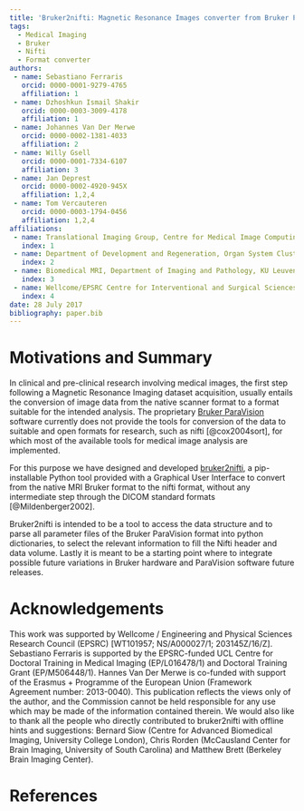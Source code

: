 ```yaml
---
title: 'Bruker2nifti: Magnetic Resonance Images converter from Bruker ParaVision to Nifti format'
tags:
  - Medical Imaging
  - Bruker
  - Nifti
  - Format converter
authors:
 - name: Sebastiano Ferraris
   orcid: 0000-0001-9279-4765
   affiliation: 1
 - name: Dzhoshkun Ismail Shakir
   orcid: 0000-0003-3009-4178
   affiliation: 1
 - name: Johannes Van Der Merwe
   orcid: 0000-0002-1381-4033
   affiliation: 2
 - name: Willy Gsell
   orcid: 0000-0001-7334-6107
   affiliation: 3
 - name: Jan Deprest
   orcid: 0000-0002-4920-945X
   affiliation: 1,2,4
 - name: Tom Vercauteren
   orcid: 0000-0003-1794-0456
   affiliation: 1,2,4
affiliations:
 - name: Translational Imaging Group, Centre for Medical Image Computing (CMIC), Department of Medical Physics and Bioengineering, University College London, Malet Place Engineering Building, London, WC1E 6BT, UK
   index: 1
 - name: Department of Development and Regeneration, Organ System Cluster, Group Biomedical Sciences, KU Leuven, Belgium.
   index: 2
 - name: Biomedical MRI, Department of Imaging and Pathology, KU Leuven, Belgium.
   index: 3
 - name: Wellcome/EPSRC Centre for Interventional and Surgical Sciences, University College London, UK.
   index: 4
date: 28 July 2017
bibliography: paper.bib
---
```



# Motivations and Summary

In clinical and pre-clinical research involving medical images, the first step following a Magnetic Resonance Imaging dataset acquisition, usually entails the conversion of image data from the native scanner format to a format suitable for the intended analysis. 
The proprietary [Bruker ParaVision](https://www.bruker.com/products/mr/preclinical-mri/software/service-support.html) software currently does not provide the tools for conversion of the data to suitable and open formats for research, such as nifti [@cox2004sort], for which most of the available tools for medical image analysis are implemented. 

For this purpose we have designed and developed [bruker2nifti](https://github.com/SebastianoF/bruker2nifti), a pip-installable Python tool provided with a Graphical User Interface to convert from the native MRI Bruker format 
to the nifti format, without any intermediate step through the DICOM standard formats [@Mildenberger2002].

Bruker2nifti is intended to be a tool to access the data structure and to parse all parameter files of the Bruker ParaVision format into python dictionaries, to select the relevant information to fill the Nifti header and data volume. Lastly it is meant to be a starting point where to integrate possible future variations in Bruker hardware and ParaVision software future releases.

# Acknowledgements

This work was supported by Wellcome / Engineering and Physical Sciences Research Council (EPSRC) [WT101957; NS/A000027/1; 203145Z/16/Z]. Sebastiano Ferraris is supported by the EPSRC-funded UCL Centre for Doctoral Training in Medical Imaging (EP/L016478/1) and Doctoral Training Grant (EP/M506448/1).
Hannes Van Der Merwe is co-funded with support of the Erasmus + Programme of the European Union (Framework Agreement number: 2013-0040). This publication reflects the views only of the author, and the Commission cannot be held responsible for any use which may be made of the information contained therein. 
We would also like to thank all the people who directly contributed to bruker2nifti with offline hints and suggestions: Bernard Siow (Centre for Advanced Biomedical Imaging, University College London), Chris Rorden (McCausland Center for Brain Imaging, University of South Carolina) and Matthew Brett (Berkeley Brain Imaging Center).


# References





